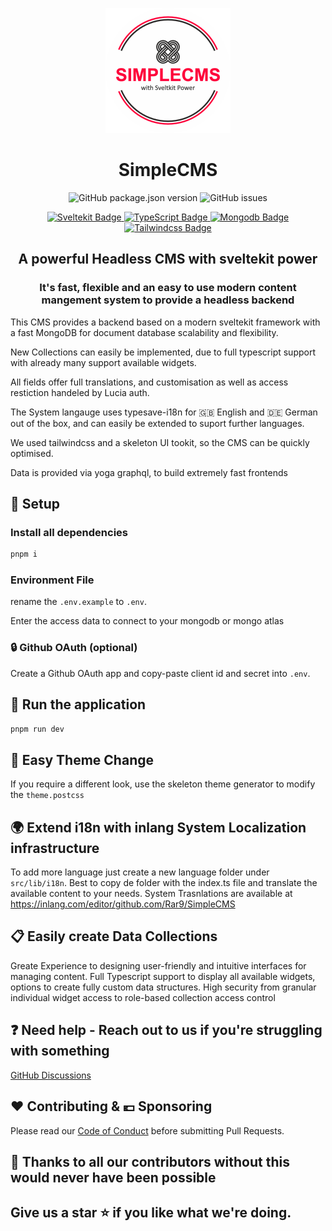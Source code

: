<p style="border: none; margin-bottom:0; padding-bottom: 0;" align="center">
      <picture>
      <source media="(prefers-color-scheme: dark)" srcset="https://github.com/Rar9/SimpleCMS/blob/main/static/SimpleCMS_Logo_Round.png">
      <img width="200" alt="SimpleCMC logo" src="https://github.com/Rar9/SimpleCMS/blob/main/static/SimpleCMS_Logo_Round.png">
    </picture>
 </p>

<h1 align="center"><strong>SimpleCMS</strong></h1>

<p align="center">
  <img alt="GitHub package.json version" src="https://img.shields.io/github/package-json/v/Rar9/SimpleCMS">

  <img alt="GitHub issues" src="https://img.shields.io/github/issues/Rar9/SimpleCMS" >

</p>

<p align="center">
  <a href="https://kit.svelte.dev/">
    <img src="https://img.shields.io/badge/Svelte-FF3E00?logo=svelte&amp;logoColor=fff&amp;" alt="Sveltekit Badge"/>
  </a>

  <a href="https://www.typescriptlang.org/">
    <img src="https://img.shields.io/badge/TypeScript-3178C6?logo=typescript&amp;logoColor=fff&amp;" alt="TypeScript Badge"/>
  </a>

  <a href="https://www.mongodb.com/">
    <img src="https://img.shields.io/badge/MongoDB-47A248?logo=mongodb&amp;logoColor=fff&amp;" alt="Mongodb Badge" />
  </a>

  <a href="https://tailwindcss.com/"> 
    <img src="https://img.shields.io/badge/Tailwind%20CSS-06B6D4?logo=tailwindcss&logoColor=fff&" alt="Tailwindcss Badge" /> 
  </a> 
</p>

<h2 align="center">
A powerful Headless CMS with sveltekit power
</h2>
<h3 align="center"><strong>It's fast, flexible and an easy to use modern content mangement system to provide a headless backend </strong></h3>

This CMS provides a backend based on a modern sveltekit framework with a fast MongoDB for document database scalability and flexibility.

New Collections can easily be implemented, due to full typescript support with already many support available widgets.

All fields offer full translations, and customisation as well as access restiction handeled by Lucia auth.

The System langauge uses typesave-i18n for :gb: English and :de: German out of the box, and can easily be extended to suport further languages.

We used tailwindcss and a skeleton UI tookit, so the CMS can be quickly optimised.

Data is provided via yoga graphql, to build extremely fast frontends

## :rocket: Setup

### Install all dependencies

```bash
pnpm i
```

### Environment File

rename the `.env.example` to `.env`.

Enter the access data to connect to your mongodb or mongo atlas

### :lock: Github OAuth (optional)

Create a Github OAuth app and copy-paste client id and secret into `.env`.

## :running: Run the application

```bash
pnpm run dev
```

## :art: Easy Theme Change

If you require a different look, use the skeleton theme generator to modify the `theme.postcss`

## :earth_africa: Extend i18n with inlang System Localization infrastructure

To add more language just create a new language folder under `src/lib/i18n`. Best to copy de folder with the index.ts file and translate the available content to your needs.
System Trasnlations are available at https://inlang.com/editor/github.com/Rar9/SimpleCMS

## :clipboard: Easily create Data Collections

Greate Experience to designing user-friendly and intuitive interfaces for managing content.
Full Typescript support to display all available widgets, options to create fully custom data structures.
High security from granular individual widget access to role-based collection access control

## :question: Need help - Reach out to us if you're struggling with something

[GitHub Discussions](https://github.com/Rar9/SvelteCMS/discussions)

## :heart: Contributing & :euro: Sponsoring

Please read our [Code of Conduct](https://github.com/Rar9/SvelteCMS/blob/main/CODE-OF-CONDUCT.md) before submitting Pull Requests.

## :clap: Thanks to all our contributors without this would never have been possible

## Give us a star :star: if you like what we're doing.
